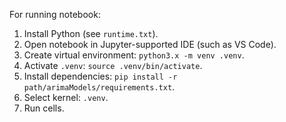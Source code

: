 For running notebook:
1. Install Python (see `runtime.txt`).
2. Open notebook in Jupyter-supported IDE (such as VS Code).
3. Create virtual environment: `python3.x -m venv .venv`.
4. Activate `.venv`: `source .venv/bin/activate`.
5. Install dependencies: `pip install -r path/arimaModels/requirements.txt`.
6. Select kernel: `.venv`.
7. Run cells.